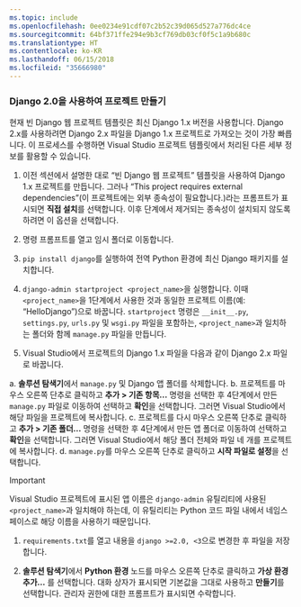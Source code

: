 ```yaml
---
ms.topic: include
ms.openlocfilehash: 0ee0234e91cdf07c2b52c39d065d527a776dc4ce
ms.sourcegitcommit: 64bf371ffe294e9b3cf769db03cf0f5c1a9b680c
ms.translationtype: HT
ms.contentlocale: ko-KR
ms.lasthandoff: 06/15/2018
ms.locfileid: "35666980"
---
```

### <a name="create-a-project-using-django-20"></a>Django 2.0을 사용하여 프로젝트 만들기

현재 빈 Django 웹 프로젝트 템플릿은 최신 Django 1.x 버전을 사용합니다. Django 2.x를 사용하려면 Django 2.x 파일을 Django 1.x 프로젝트로 가져오는 것이 가장 빠릅니다. 이 프로세스를 수행하면 Visual Studio 프로젝트 템플릿에서 처리된 다른 세부 정보를 활용할 수 있습니다.

1. 이전 섹션에서 설명한 대로 “빈 Django 웹 프로젝트” 템플릿을 사용하여 Django 1.x 프로젝트를 만듭니다. 그러나 “This project requires external dependencies”(이 프로젝트에는 외부 종속성이 필요합니다.)라는 프롬프트가 표시되면 **직접 설치**를 선택합니다. 이후 단계에서 제거되는 종속성이 설치되지 않도록 하려면 이 옵션을 선택합니다.

1. 명령 프롬프트를 열고 임시 폴더로 이동합니다.

1. `pip install django`를 실행하여 전역 Python 환경에 최신 Django 패키지를 설치합니다.

1. `django-admin startproject <project_name>`을 실행합니다. 이때 `<project_name>`을 1단계에서 사용한 것과 동일한 프로젝트 이름(예: “HelloDjango”)으로 바꿉니다. `startproject` 명령은 `__init__.py`, `settings.py`, `urls.py` 및 `wsgi.py` 파일을 포함하는, `<project_name>`과 일치하는 폴더와 함께 `manage.py` 파일을 만듭니다.

1. Visual Studio에서 프로젝트의 Django 1.x 파일을 다음과 같이 Django 2.x 파일로 바꿉니다.

  a. **솔루션 탐색기**에서 `manage.py` 및 Django 앱 폴더를 삭제합니다.
  b. 프로젝트를 마우스 오른쪽 단추로 클릭하고 **추가 > 기존 항목...** 명령을 선택한 후 4단계에서 만든 `manage.py` 파일로 이동하여 선택하고 **확인**을 선택합니다. 그러면 Visual Studio에서 해당 파일을 프로젝트에 복사합니다.
  c. 프로젝트를 다시 마우스 오른쪽 단추로 클릭하고 **추가 > 기존 폴더...** 명령을 선택한 후 4단계에서 만든 앱 폴더로 이동하여 선택하고 **확인**을 선택합니다. 그러면 Visual Studio에서 해당 폴더 전체와 파일 네 개를 프로젝트에 복사합니다.
  d. `manage.py`를 마우스 오른쪽 단추로 클릭하고 **시작 파일로 설정**을 선택합니다.

  > [!Important]
  > Visual Studio 프로젝트에 표시된 앱 이름은 `django-admin` 유틸리티에 사용된 `<project_name>`과 일치해야 하는데, 이 유틸리티는 Python 코드 파일 내에서 네임스페이스로 해당 이름을 사용하기 때문입니다.

1. `requirements.txt`를 열고 내용을 `django >=2.0, <3`으로 변경한 후 파일을 저장합니다.

1. **솔루션 탐색기**에서 **Python 환경** 노드를 마우스 오른쪽 단추로 클릭하고 **가상 환경 추가...** 를 선택합니다. 대화 상자가 표시되면 기본값을 그대로 사용하고 **만들기**를 선택합니다. 관리자 권한에 대한 프롬프트가 표시되면 수락합니다.